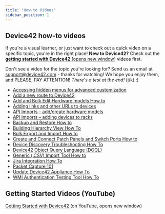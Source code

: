 ```yaml
---
title: "How-to Videos"
sidebar_position: 1
---
```


## Device42 how-to videos

If you're a visual learner, or just want to check out a quick video on a specific topic, you're in the right place! **New to Device42?** Check out the [**getting started with Device42** \[opens new window\]](https://www.youtube.com/playlist?list=PLJ9je_qSNumJ-rMzIXUufY-XsbrwWfeCR) videos first.

Don't see a video for the topic you're looking for? Send us an email at [support@device42.com](mailto:support@device42.com) - thanks for watching! We hope you enjoy them, and PLEASE, PAY ATTENTION! _There's a test at the end!_ (j/k) :)

- [Accessing hidden menus for advanced customization](how-to-videos/accessing-hidden-menus-for-advanced-customization.md)
- [Add a new route to Device42](how-to-videos/add-a-new-route-to-device42.md)
- [Add and Bulk Edit Hardware models How to](how-to-videos/add-and-bulk-edit-hardware-models-how-to.md)
- [Adding links and other URLs to devices](how-to-videos/adding-links-and-other-urls-to-devices.md)
- [API Imports – add/create hardware models](how-to-videos/api-imports-add-create-hardware-models.md)
- [API Imports – adding devices to racks](how-to-videos/api-imports-adding-devices-to-racks.md)
- [Backup and Restore How to](how-to-videos/backup-and-restore-how-to.md)
- [Building Hierarchy View How To](how-to-videos/building-hierarchy-view-how-to.md)
- [Bulk Export and Import How to](how-to-videos/bulk-export-import-how-to.md)
- [Create and Connect Patch Panels and Switch Ports How to](how-to-videos/create-and-connect-patch-panels-and-switch-ports-how-to.md)
- [Device Discovery Troubleshooting How To](how-to-videos/device-discovery-troubleshooting-how-to.md)
- [Device42 Object Query Language (DOQL)](how-to-videos/device42-object-query-language-doql.md)
- [Generic (.CSV) Import Tool How to](how-to-videos/generic-csv-import-tool-how-to.md)
- [Jira Integration How To](how-to-videos/jira-integration-how-to.md)
- [Packet Capture 101](how-to-videos/packet-capture-101.md)
- [Update Device42 Appliance How To](how-to-videos/update-device42-appliance-how-to.md)
- [WMI Authentication Testing Tool How To](how-to-videos/wmi-authentication-testing-tool-how-to.md)


## Getting Started Videos (YouTube)

[Getting Started with Device42](https://www.youtube.com/playlist?list=PLJ9je_qSNumJ-rMzIXUufY-XsbrwWfeCR) (on YouTube, opens new window)

